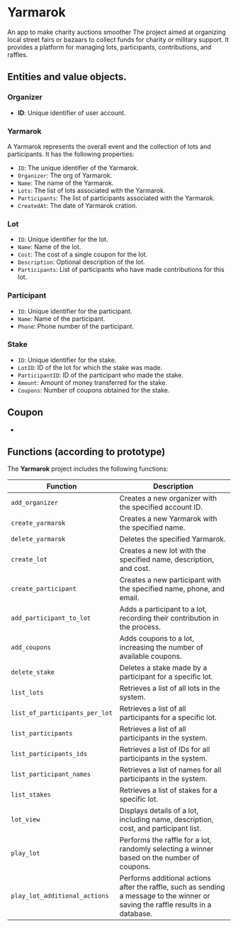 # Yarmarok

An app to make charity auctions smoother
The project aimed at organizing local street fairs or bazaars to collect funds for charity or military
support.
It provides a platform for managing lots, participants, contributions, and raffles.

## Entities and value objects.

### Organizer

- **ID**: Unique identifier of user account.

### Yarmarok

A Yarmarok represents the overall event and the collection of lots and participants. It has the following properties:

- `ID`: The unique identifier of the Yarmarok.
- `Organizer`: The org of Yarmarok.
- `Name`: The name of the Yarmarok.
- `Lots`: The list of lots associated with the Yarmarok.
- `Participants`: The list of participants associated with the Yarmarok.
- `CreatedAt`: The date of Yarmarok cration.

### Lot

- `ID`: Unique identifier for the lot.
- `Name`: Name of the lot.
- `Cost`: The cost of a single coupon for the lot.
- `Description`:  Optional description of the lot.
- `Participants`: List of participants who have made contributions for this lot.

### Participant

- `ID`: Unique identifier for the participant.
- `Name`: Name of the participant.
- `Phone`: Phone number of the participant.

### Stake

- `ID`: Unique identifier for the stake.
- `LotID`: ID of the lot for which the stake was made.
- `ParticipantID`: ID of the participant who made the stake.
- `Amount`: Amount of money transferred for the stake.
- `Coupons`: Number of coupons obtained for the stake.

## Coupon
- 

## Functions (according to prototype)

The **Yarmarok** project includes the following functions:

| Function                       | Description                                                                                                                       |
|--------------------------------|-----------------------------------------------------------------------------------------------------------------------------------|
| `add_organizer`                | Creates a new organizer with the specified account ID.                                                                            |
| `create_yarmarok`              | Creates a new Yarmarok with the specified name.                                                                                   |
| `delete_yarmarok`              | Deletes the specified Yarmarok.                                                                                                   |
| `create_lot`                   | Creates a new lot with the specified name, description, and cost.                                                                 |
| `create_participant`           | Creates a new participant with the specified name, phone, and email.                                                              |
| `add_participant_to_lot`       | Adds a participant to a lot, recording their contribution in the process.                                                         |
| `add_coupons`                  | Adds coupons to a lot, increasing the number of available coupons.                                                                |
| `delete_stake`                 | Deletes a stake made by a participant for a specific lot.                                                                         |
| `list_lots`                    | Retrieves a list of all lots in the system.                                                                                       |
| `list_of_participants_per_lot` | Retrieves a list of all participants for a specific lot.                                                                          |
| `list_participants`            | Retrieves a list of all participants in the system.                                                                               |
| `list_participants_ids`        | Retrieves a list of IDs for all participants in the system.                                                                       |
| `list_participant_names`       | Retrieves a list of names for all participants in the system.                                                                     |
| `list_stakes`                  | Retrieves a list of stakes for a specific lot.                                                                                    |
| `lot_view`                     | Displays details of a lot, including name, description, cost, and participant list.                                               |
| `play_lot`                     | Performs the raffle for a lot, randomly selecting a winner based on the number of coupons.                                        |
| `play_lot_additional_actions`  | Performs additional actions after the raffle, such as sending a message to the winner or saving the raffle results in a database. |
